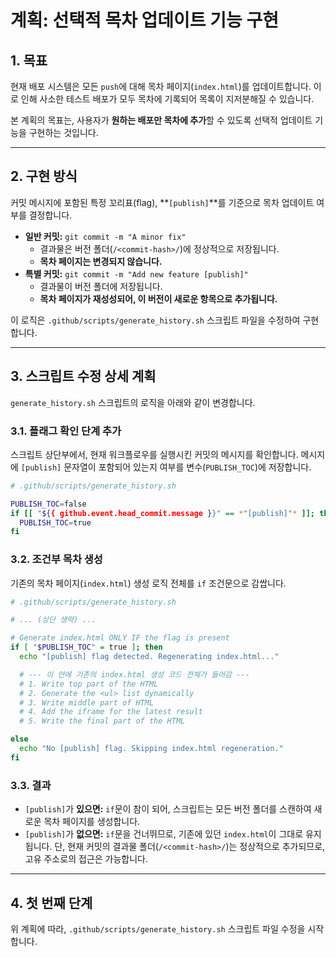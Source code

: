# 계획: 선택적 목차 업데이트 기능 구현

## 1. 목표

현재 배포 시스템은 모든 `push`에 대해 목차 페이지(`index.html`)를 업데이트합니다. 이로 인해 사소한 테스트 배포가 모두 목차에 기록되어 목록이 지저분해질 수 있습니다.

본 계획의 목표는, 사용자가 **원하는 배포만 목차에 추가**할 수 있도록 선택적 업데이트 기능을 구현하는 것입니다.

---

## 2. 구현 방식

커밋 메시지에 포함된 특정 꼬리표(flag), **`[publish]`**를 기준으로 목차 업데이트 여부를 결정합니다.

*   **일반 커밋:** `git commit -m "A minor fix"`
    *   결과물은 버전 폴더(`/<commit-hash>/`)에 정상적으로 저장됩니다.
    *   **목차 페이지는 변경되지 않습니다.**
*   **특별 커밋:** `git commit -m "Add new feature [publish]"`
    *   결과물이 버전 폴더에 저장됩니다.
    *   **목차 페이지가 재성성되어, 이 버전이 새로운 항목으로 추가됩니다.**

이 로직은 `.github/scripts/generate_history.sh` 스크립트 파일을 수정하여 구현합니다.

---

## 3. 스크립트 수정 상세 계획

`generate_history.sh` 스크립트의 로직을 아래와 같이 변경합니다.

### 3.1. 플래그 확인 단계 추가

스크립트 상단부에서, 현재 워크플로우를 실행시킨 커밋의 메시지를 확인합니다. 메시지에 `[publish]` 문자열이 포함되어 있는지 여부를 변수(`PUBLISH_TOC`)에 저장합니다.

```bash
# .github/scripts/generate_history.sh

PUBLISH_TOC=false
if [[ "${{ github.event.head_commit.message }}" == *"[publish]"* ]]; then
  PUBLISH_TOC=true
fi
```

### 3.2. 조건부 목차 생성

기존의 목차 페이지(`index.html`) 생성 로직 전체를 `if` 조건문으로 감쌉니다.

```bash
# .github/scripts/generate_history.sh

# ... (상단 생략) ...

# Generate index.html ONLY IF the flag is present
if [ "$PUBLISH_TOC" = true ]; then
  echo "[publish] flag detected. Regenerating index.html..."

  # --- 이 안에 기존의 index.html 생성 코드 전체가 들어감 ---
  # 1. Write top part of the HTML
  # 2. Generate the <ul> list dynamically
  # 3. Write middle part of HTML
  # 4. Add the iframe for the latest result
  # 5. Write the final part of the HTML

else
  echo "No [publish] flag. Skipping index.html regeneration."
fi
```

### 3.3. 결과

*   `[publish]`가 **있으면:** `if`문이 참이 되어, 스크립트는 모든 버전 폴더를 스캔하여 새로운 목차 페이지를 생성합니다.
*   `[publish]`가 **없으면:** `if`문을 건너뛰므로, 기존에 있던 `index.html`이 그대로 유지됩니다. 단, 현재 커밋의 결과물 폴더(`/<commit-hash>/`)는 정상적으로 추가되므로, 고유 주소로의 접근은 가능합니다.

---

## 4. 첫 번째 단계

위 계획에 따라, `.github/scripts/generate_history.sh` 스크립트 파일 수정을 시작합니다.
